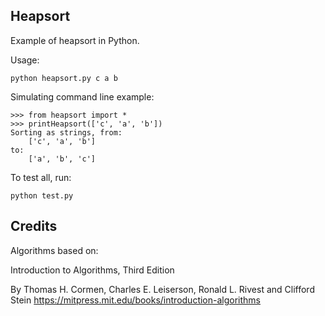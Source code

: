 ## Heapsort

Example of heapsort in Python.

Usage:

    python heapsort.py c a b

Simulating command line example:

    >>> from heapsort import *
    >>> printHeapsort(['c', 'a', 'b'])
    Sorting as strings, from:
        ['c', 'a', 'b']
    to:
        ['a', 'b', 'c']

To test all, run:

    python test.py


## Credits

Algorithms based on:

Introduction to Algorithms, Third Edition

By Thomas H. Cormen, Charles E. Leiserson, Ronald L. Rivest and Clifford Stein
<https://mitpress.mit.edu/books/introduction-algorithms>
